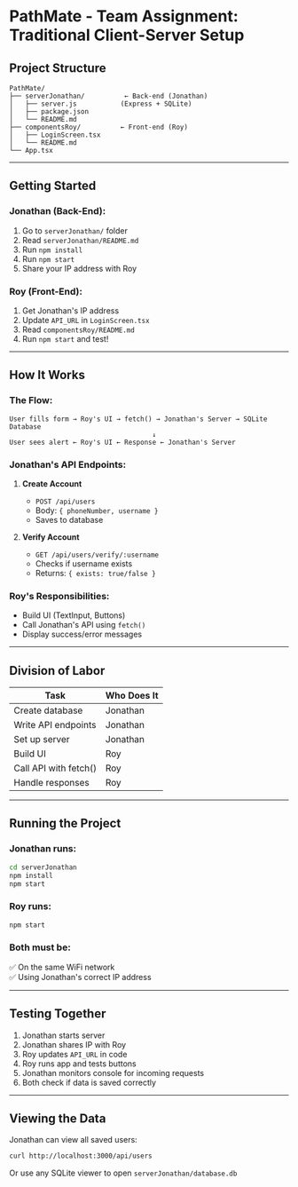 # PathMate - Team Assignment: Traditional Client-Server Setup

## Project Structure
```
PathMate/
├── serverJonathan/          ← Back-end (Jonathan)
│   ├── server.js           (Express + SQLite)
│   ├── package.json
│   └── README.md
├── componentsRoy/          ← Front-end (Roy)
│   ├── LoginScreen.tsx
│   └── README.md
└── App.tsx
```

---

## Getting Started

### Jonathan (Back-End):
1. Go to `serverJonathan/` folder
2. Read `serverJonathan/README.md`
3. Run `npm install`
4. Run `npm start`
5. Share your IP address with Roy

### Roy (Front-End):
1. Get Jonathan's IP address
2. Update `API_URL` in `LoginScreen.tsx`
3. Read `componentsRoy/README.md`
4. Run `npm start` and test!

---

## How It Works

### The Flow:
```
User fills form → Roy's UI → fetch() → Jonathan's Server → SQLite Database
                                    ↓
User sees alert ← Roy's UI ← Response ← Jonathan's Server
```

### Jonathan's API Endpoints:

1. **Create Account**
   - `POST /api/users`
   - Body: `{ phoneNumber, username }`
   - Saves to database

2. **Verify Account**
   - `GET /api/users/verify/:username`
   - Checks if username exists
   - Returns: `{ exists: true/false }`

### Roy's Responsibilities:
- Build UI (TextInput, Buttons)
- Call Jonathan's API using `fetch()`
- Display success/error messages

---

## Division of Labor

| Task | Who Does It |
|------|-------------|
| Create database | Jonathan |
| Write API endpoints | Jonathan |
| Set up server | Jonathan |
| Build UI | Roy |
| Call API with fetch() | Roy |
| Handle responses | Roy |

---

## Running the Project

### Jonathan runs:
```bash
cd serverJonathan
npm install
npm start
```

### Roy runs:
```bash
npm start
```

### Both must be:
✅ On the same WiFi network  
✅ Using Jonathan's correct IP address

---

## Testing Together

1. Jonathan starts server
2. Jonathan shares IP with Roy
3. Roy updates `API_URL` in code
4. Roy runs app and tests buttons
5. Jonathan monitors console for incoming requests
6. Both check if data is saved correctly

---

## Viewing the Data

Jonathan can view all saved users:
```bash
curl http://localhost:3000/api/users
```

Or use any SQLite viewer to open `serverJonathan/database.db`
